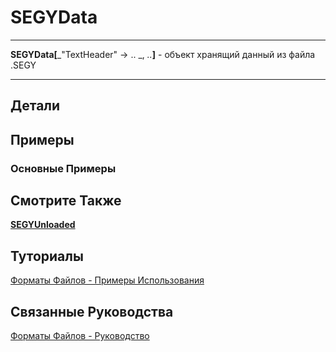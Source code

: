 # SEGYData

---

**SEGYData[**_"TextHeader" -> .. _, _.._**]** - объект хранящий данный из файла .SEGY

---

## Детали

## Примеры

### Основные Примеры

## Смотрите Также

**[SEGYUnloaded](./SEGYUnloaded.md)**

## Туториалы

[Форматы Файлов - Примеры Использования](../../Tutorials/ExampleOfUse.md)

## Связанные Руководства

[Форматы Файлов - Руководство](../../Guides/Guide.md)
